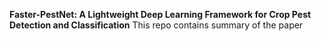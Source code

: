 **Faster-PestNet: A Lightweight Deep Learning Framework for Crop Pest Detection and Classification**
This repo contains summary of the paper
